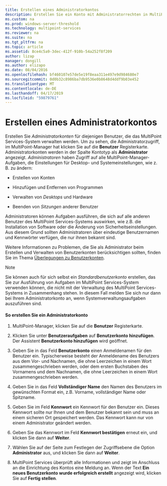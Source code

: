 ```yaml
---
title: Erstellen eines Administratorkontos
description: Erstellen Sie ein Konto mit Administratorrechten in MultiPoint Services
ms.custom: na
ms.prod: windows-server-threshold
ms.technology: multipoint-services
ms.reviewer: na
ms.suite: na
ms.tgt_pltfrm: na
ms.topic: article
ms.assetid: 8ce4c5a9-3dec-412f-910b-54a252f8f209
author: lizap
manager: dongill
ms.author: elizapo
ms.date: 08/04/2016
ms.openlocfilehash: bf460107e57de5e19f8eaa311e497e9d984680e7
ms.sourcegitcommit: 0d0b32c8986ba7db9536e0b8648d4ddf9b03e452
ms.translationtype: MT
ms.contentlocale: de-DE
ms.lasthandoff: 04/17/2019
ms.locfileid: "59879761"
---
```

# <a name="create-an-administrative-user-account"></a>Erstellen eines Administratorkontos
Erstellen Sie *Administratorkonten* für diejenigen Benutzer, die das MultiPoint Services-System verwalten werden. Um zu sehen, die Administratorzugriff, im MultiPoint-Manager hat klicken Sie auf die **Benutzer** Registerkarte. Administratorkonten werden in der Spalte Kontotyp als **Administrator** angezeigt. *Administratoren* haben Zugriff auf alle MultiPoint-Manager-Aufgaben, die Einstellungen für Desktop- und Systemeinstellungen, wie z. B. zu ändern:  
  
-   Erstellen von Konten  
  
-   Hinzufügen und Entfernen von Programmen  
  
-   Verwalten von *Desktops* und Hardware  
  
-   Beenden von *Sitzungen* anderer Benutzer  
  
Administratoren können Aufgaben ausführen, die sich auf alle anderen Benutzer des MultiPoint Services-Systems auswirken, wie z.B. die Installation von Software oder die Änderung von Sicherheitseinstellungen. Aus diesem Grund sollten Administratoren über eindeutige Benutzernamen und Kennwörter verfügen, die nur ihnen bekannt sind.  
  
Weitere Informationen zu Problemen, die Sie als Administrator beim Erstellen und Verwalten von Benutzerkonten berücksichtigen sollten, finden Sie im Thema [Überlegungen zu Benutzerkonten](User-Account-Considerations.md).  
  
> [!NOTE]  
> Sie können auch für sich selbst ein *Standardbenutzerkonto* erstellen, das Sie zur Ausführung von Aufgaben im MultiPoint Services-System verwenden können, die nicht mit der Verwaltung des MultiPoint Services-Systems in Zusammenhang stehen. In diesem Fall melden Sie sich nur dann bei Ihrem Administratorkonto an, wenn Systemverwaltungsaufgaben auszuführen sind.  
  
#### <a name="to-create-an-administrative-user-account"></a>So erstellen Sie ein Administratorkonto  
  
1.  MultiPoint-Manager, klicken Sie auf die **Benutzer** Registerkarte.  
  
2.  Klicken Sie unter **Benutzeraufgaben** auf **Benutzerkonto hinzufügen**. Der Assistent **Benutzerkonto hinzufügen** wird geöffnet.  
  
3.  Geben Sie in das Feld **Benutzerkonto** einen Anmeldenamen für den Benutzer ein. Typischerweise besteht der Anmeldename des Benutzers aus dem Vor- und Nachnamen, die ohne Leerzeichen in einem Wort zusammengeschrieben werden, oder dem ersten Buchstaben des Vornamens und dem Nachnamen, die ohne Leerzeichen in einem Wort zusammengeschrieben werden.  
  
4.  Geben Sie in das Feld **Vollständiger Name** den Namen des Benutzers im gewünschten Format ein, z.B. Vorname, vollständiger Name oder Spitzname.  
  
5.  Geben Sie im Feld **Kennwort** ein Kennwort für den Benutzer ein. Dieses Kennwort sollte nur Ihnen und dem Benutzer bekannt sein und muss an einem sicheren Ort gespeichert werden. Das Kennwort kann nur von einem Administrator geändert werden.  
  
6.  Geben Sie das Kennwort im Feld **Kennwort bestätigen** erneut ein, und klicken Sie dann auf **Weiter**.  
  
7.  Wählen Sie auf der Seite zum Festlegen der Zugriffsebene die Option **Administrator** aus, und klicken Sie dann auf **Weiter**.  
  
8.  MultiPoint Services überprüft alle Informationen und zeigt im Anschluss an die Einrichtung des Kontos eine Meldung an. Wenn der Text **Ein neues Benutzerkonto wurde erfolgreich erstellt** angezeigt wird, klicken Sie auf **Fertig stellen**.  
